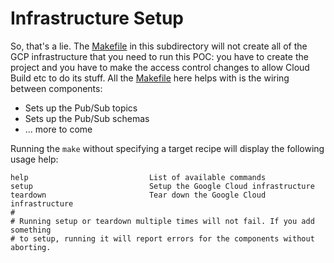 # Infrastructure Setup

So, that's a lie. The [Makefile](Makefile) in this subdirectory will not create all of the GCP infrastructure
that you need to run this POC: you have to create the project and you have to make the access control changes
to allow Cloud Build etc to do its stuff. All the [Makefile](Makefile) here helps with is the wiring between 
components:

* Sets up the Pub/Sub topics
* Sets up the Pub/Sub schemas
* ... more to come

Running the `make` without specifying a target recipe will display the following usage help:

```text
help                           List of available commands
setup                          Setup the Google Cloud infrastructure
teardown                       Tear down the Google Cloud infrastructure
#
# Running setup or teardown multiple times will not fail. If you add something
# to setup, running it will report errors for the components without aborting.
```